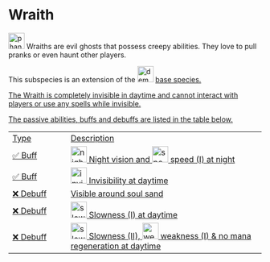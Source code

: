 # Wraith

<img src="item_phantom_membrane.png" alt="phantom_membrane" width="32" style="inline" title="Phantom Membrane"/> Wraiths are evil ghosts that possess creepy abilities. They love to pull pranks or even haunt other players.

<tip>This subspecies is an extension of the <img src="item_fire_charge.png" alt="demon_icon" width="32" style="inline" title="Demon Icon"/> <a href="Demon.md"/> base species.</tip>

<chapter title="Key Ability">

The Wraith is completely invisible in daytime and cannot interact with players or use any spells while invisible.

</chapter>

<chapter title="Passive Abilities">

The passive abilities, buffs and debuffs are listed in the table below.

<table>
    <tr>
        <td width="100">Type</td>
        <td>Description</td>
    </tr>
    <tr>
        <td>✅ Buff</td>
        <td><img src="effect_night_vision.png" alt="night_vision_icon" width="32" style="inline" title="Night vision"/> Night vision and <img src="effect_speed.png" alt="speed_icon" width="32" style="inline" title="Speed"/> speed (I) at night</td>
    </tr>
    <tr>
        <td>✅ Buff</td>
        <td><img src="effect_invisibility.png" alt="invisibility_icon" width="32" style="inline" title="Invisibility"/> Invisibility at daytime</td>
    </tr>
    <tr>
        <td>❌ Debuff</td>
        <td>Visible around soul sand</td>
    </tr>
    <tr>
        <td>❌ Debuff</td>
        <td><img src="effect_slowness.png" alt="slowness_icon" width="32" style="inline" title="Slowness"/> Slowness (I) at daytime</td>
    </tr>
    <tr>
        <td>❌ Debuff</td>
        <td><img src="effect_slowness.png" alt="slowness_icon" width="32" style="inline" title="Slowness"/> Slowness (II), <img src="effect_weakness.png" alt="weakness_icon" width="32" style="inline" title="Weakness"/> weakness (I) & no mana regeneration at daytime</td>
    </tr>
</table>

</chapter>